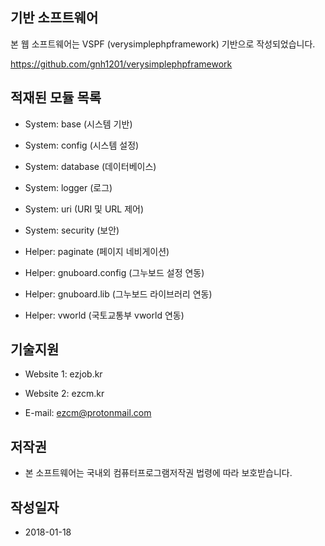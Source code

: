 ## 기반 소프트웨어

본 웹 소프트웨어는 VSPF (verysimplephpframework) 기반으로 작성되었습니다.

https://github.com/gnh1201/verysimplephpframework

## 적재된 모듈 목록

* System: base (시스템 기반)

* System: config (시스템 설정)

* System: database (데이터베이스)

* System: logger (로그)

* System: uri (URI 및 URL 제어)

* System: security (보안)

* Helper: paginate (페이지 네비게이션)

* Helper: gnuboard.config (그누보드 설정 연동)

* Helper: gnuboard.lib (그누보드 라이브러리 연동)

* Helper: vworld (국토교통부 vworld 연동)

## 기술지원

* Website 1: ezjob.kr

* Website 2: ezcm.kr

* E-mail: ezcm@protonmail.com

## 저작권

* 본 소프트웨어는 국내외 컴퓨터프로그램저작권 법령에 따라 보호받습니다.

## 작성일자

* 2018-01-18 
